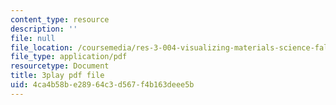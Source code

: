 ```yaml
---
content_type: resource
description: ''
file: null
file_location: /coursemedia/res-3-004-visualizing-materials-science-fall-2017/4ca4b58be28964c3d567f4b163deee5b_Sml2lkWfd1g.pdf
file_type: application/pdf
resourcetype: Document
title: 3play pdf file
uid: 4ca4b58b-e289-64c3-d567-f4b163deee5b
---
```

